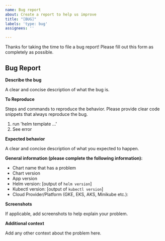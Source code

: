 ```yaml
---
name: Bug report
about: Create a report to help us improve
title: "[BUG]"
labels: 'type: bug'
assignees: ''

---
```


Thanks for taking the time to file a bug report! Please fill out this form as completely as possible.

## Bug Report

**Describe the bug**

A clear and concise description of what the bug is.

**To Reproduce**

Steps and commands to reproduce the behavior. Please provide clear code snippets that always reproduce the bug.
1. run 'helm template ...'
2. See error

**Expected behavior**

A clear and concise description of what you expected to happen.

**General information (please complete the following information):**
 - Chart name that has a problem
 - Chart version
 - App version
 - Helm version: [output of `helm version`]
 - Kubectl version: [output of `kubectl version`]
 - Cloud Provider/Platform (GKE, EKS, AKS, Minikube etc.):

**Screenshots**

If applicable, add screenshots to help explain your problem.

**Additional context**

Add any other context about the problem here.